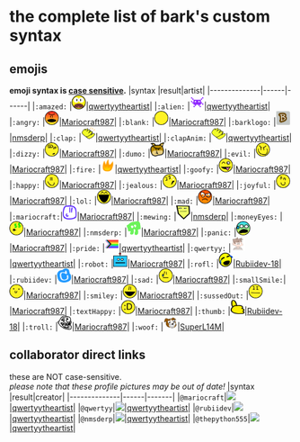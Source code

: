 # the complete list of bark's custom syntax
## emojis
**emoji syntax is <a href="https://en.wikipedia.org/wiki/Case_sensitivity">case sensitive</a>.**
|syntax        |result|artist|
|--------------|------|------|
|`:amazed:`    |<img src="svg/amazed.svg" width="25" height="25">|<a href="https://github.com/qwertyytheartist">qwertyytheartist</a>|
|`:alien:`     |<img src="svg/alien.svg" width="25" height="25">|<a href="https://github.com/qwertyytheartist">qwertyytheartist</a>|
|`:angry:`     |<img src="svg/angry.svg" width="25" height="25">|<a href="https://github.com/Mariocraft987">Mariocraft987</a>|
|`:blank:`     |<img src="svg/blank.svg" width="25" height="25">|<a href="https://github.com/Mariocraft987">Mariocraft987</a>|
|`:barklogo:`     |<img src="svg/normal/barklogo.svg" width="25" height="25">|<a href="https://github.com/nmsderp">nmsderp</a>|
|`:clap:`      |<img src="svg/clap.svg" width="25" height="25">|<a href="https://github.com/qwertyytheartist">qwertyytheartist</a>|
|`:clapAnim:`  |<img src="svg/clap_anim.gif" width="25" height="25">|<a href="https://github.com/qwertyytheartist">qwertyytheartist</a>|
|`:dizzy:`     |<img src="svg/dizzy.svg" width="25" height="25">|<a href="https://github.com/Mariocraft987">Mariocraft987</a>|
|`:dumo:`      |<img src="svg/dumo.svg" width="25" height="25">|<a href="https://github.com/Mariocraft987">Mariocraft987</a>|
|`:evil:`      |<img src="svg/evil.svg" width="25" height="25">|<a href="https://github.com/Mariocraft987">Mariocraft987</a>|
|`:fire:`      |<img src="svg/fire.svg" width="25" height="25">|<a href="https://github.com/qwertyytheartist">qwertyytheartist</a>|
|`:goofy:`     |<img src="svg/goofy.svg" width="25" height="25">|<a href="https://github.com/Mariocraft987">Mariocraft987</a>|
|`:happy:`     |<img src="svg/happy.svg" width="25" height="25">|<a href="https://github.com/Mariocraft987">Mariocraft987</a>|
|`:jealous:`   |<img src="svg/jealous.svg" width="25" height="25">|<a href="https://github.com/Mariocraft987">Mariocraft987</a>|
|`:joyful:`    |<img src="svg/joyful.svg" width="25" height="25">|<a href="https://github.com/Mariocraft987">Mariocraft987</a>|
|`:lol:`       |<img src="svg/lol.svg" width="25" height="25">|<a href="https://github.com/Mariocraft987">Mariocraft987</a>|
|`:mad:`       |<img src="svg/mad.svg" width="25" height="25">|<a href="https://github.com/Mariocraft987">Mariocraft987</a>|
|`:mariocraft:`|<img src="svg/mariocraft.svg" width="25" height="25">|<a href="https://github.com/Mariocraft987">Mariocraft987</a>|
|`:mewing:`    |<img src="svg/joke/mewing.svg" width="25" height="25">|<a href="https://github.com/nmsderp">nmsderp</a>|
|`:moneyEyes:` |<img src="svg/moneyEyes.svg" width="25" height="25">|<a href="https://github.com/Mariocraft987">Mariocraft987</a>|
|`:nmsderp:`   |<img src="svg/nmsderp.svg" width="25" height="25">|<a href="https://github.com/Mariocraft987">Mariocraft987</a>|
|`:panic:`     |<img src="svg/panic.svg" width="25" height="25">|<a href="https://github.com/Mariocraft987">Mariocraft987</a>|
|`:pride:`     |<img src="svg/pride.svg" width="25" height="25">|<a href="https://github.com/qwertyytheartist">qwertyytheartist</a>|
|`:qwertyy:`   |<img src="svg/dev/qwertyy.png" width="25" height="25">|<a href="https://github.com/qwertyytheartist">qwertyytheartist</a>|
|`:robot:`     |<img src="svg/robot.svg" width="25" height="25">|<a href="https://github.com/Mariocraft987">Mariocraft987</a>|
|`:rofl:`      |<img src="svg/rofl.svg" width="25" height="25">|<a href="https://github.com/Rubiidev-18">Rubiidev-18</a>|
|`:rubiidev:`  |<img src="svg/rubiidev.svg" width="25" height="25">|<a href="https://github.com/Mariocraft987">Mariocraft987</a>|
|`:sad:`       |<img src="svg/sad.svg" width="25" height="25">|<a href="https://github.com/Mariocraft987">Mariocraft987</a>|
|`:smallSmile:`|<img src="svg/smallsmile.svg" width="25" height="25">|<a href="https://github.com/Mariocraft987">Mariocraft987</a>|
|`:smiley:`    |<img src="svg/smiley.svg" width="25" height="25">|<a href="https://github.com/Mariocraft987">Mariocraft987</a>|
|`:sussedOut:` |<img src="svg/sussedOut.svg" width="25" height="25">|<a href="https://github.com/Mariocraft987">Mariocraft987</a>|
|`:textHappy:` |<img src="svg/textHappy.svg" width="25" height="25">|<a href="https://github.com/Mariocraft987">Mariocraft987</a>|
|`:thumb:`     |<img src="svg/thumb.svg" width="25" height="25">|<a href="https://github.com/Rubiidev-18">Rubiidev-18</a>|
|`:troll:`     |<img src="svg/troll.svg" width="25" height="25">|<a href="https://github.com/Mariocraft987">Mariocraft987</a>|
|`:woof:`      |<img src="svg/bark.svg" width="25" height="25">|<a href="https://scratch.mit.edu/users/SuperL14M/">SuperL14M</a>|
## collaborator direct links
these are NOT case-sensitive.<br>*please note that these profile pictures may be out of date!*
|syntax        |result|creator|
|--------------|------|-------|
|`@mariocraft`|<img src="https://github.com/mariocraft987/bark.github.io/assets/129226914/44cac082-448d-4911-93e5-c7435a4c19ee" height="28">|<a href="https://github.com/qwertyytheartist">qwertyytheartist</a>|
|`@qwertyy`|<img src="https://github.com/mariocraft987/bark.github.io/assets/129226914/bf40c77f-4513-4f10-83a4-10bb9feae717" height="28">|<a href="https://github.com/qwertyytheartist">qwertyytheartist</a>|
|`@rubiidev`|<img src="https://github.com/mariocraft987/bark.github.io/assets/129226914/703592f8-e03f-479e-b456-36dc8798e615" height="28">|<a href="https://github.com/qwertyytheartist">qwertyytheartist</a>|
|`@nmsderp`|<img src="https://github.com/mariocraft987/bark.github.io/assets/129226914/d55cba2f-09e9-4484-ba19-50de6f2d68dd" height="28">|<a href="https://github.com/qwertyytheartist">qwertyytheartist</a>|
|`@thepython555`|<img src="https://github.com/mariocraft987/bark.github.io/assets/129226914/1b483f19-12dc-491f-8fd5-896fa6c09cc8" height="28">|<a href="https://github.com/qwertyytheartist">qwertyytheartist</a>|

